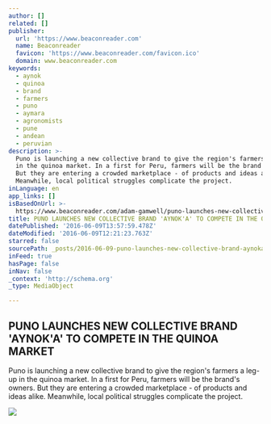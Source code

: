 ```yaml
---
author: []
related: []
publisher:
  url: 'https://www.beaconreader.com'
  name: Beaconreader
  favicon: 'https://www.beaconreader.com/favicon.ico'
  domain: www.beaconreader.com
keywords:
  - aynok
  - quinoa
  - brand
  - farmers
  - puno
  - aymara
  - agronomists
  - pune
  - andean
  - peruvian
description: >-
  Puno is launching a new collective brand to give the region's farmers a leg-up
  in the quinoa market. In a first for Peru, farmers will be the brand's owners.
  But they are entering a crowded marketplace - of products and ideas alike.
  Meanwhile, local political struggles complicate the project.
inLanguage: en
app_links: []
isBasedOnUrl: >-
  https://www.beaconreader.com/adam-gamwell/puno-launches-new-collective-brand-aynoka-to-compete-in-the-quinoa-market
title: PUNO LAUNCHES NEW COLLECTIVE BRAND 'AYNOK'A' TO COMPETE IN THE QUINOA MARKET
datePublished: '2016-06-09T13:57:59.478Z'
dateModified: '2016-06-09T12:21:23.763Z'
starred: false
sourcePath: _posts/2016-06-09-puno-launches-new-collective-brand-aynoka-to-compete-in-t.md
inFeed: true
hasPage: false
inNav: false
_context: 'http://schema.org'
_type: MediaObject

---
```

<article style=""><h1>PUNO LAUNCHES NEW COLLECTIVE BRAND 'AYNOK'A' TO COMPETE IN THE QUINOA MARKET</h1><p>Puno is launching a new collective brand to give the region's farmers a leg-up in the quinoa market. In a first for Peru, farmers will be the brand's owners. But they are entering a crowded marketplace - of products and ideas alike. Meanwhile, local political struggles complicate the project.</p><img src="https://www.filepicker.io/api/file/JOXtObTVSiKZ5Y8RNWZw/convert?w=1800&amp;format=jpg&amp;quality=50" /></article>